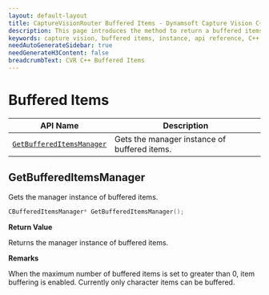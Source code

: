 ```yaml
---
layout: default-layout
title: CaptureVisionRouter Buffered Items - Dynamsoft Capture Vision C++ Edition API
description: This page introduces the method to return a buffered items manager. An API of the CCaptureVisionRouter class of Dynamsoft Capture Vision C++ Edition.
keywords: capture vision, buffered items, instance, api reference, C++
needAutoGenerateSidebar: true
needGenerateH3Content: false
breadcrumbText: CVR C++ Buffered Items
---
```


# Buffered Items

| API Name                                                      | Description                                               |
| ------------------------------------------------------------- | --------------------------------------------------------- |
| [`GetBufferedItemsManager`](#getbuffereditemsmanager)               | Gets the manager instance of buffered items.         |

## GetBufferedItemsManager

Gets the manager instance of buffered items.

```cpp
CBufferedItemsManager* GetBufferedItemsManager();
```

**Return Value**

Returns the manager instance of buffered items.

**Remarks**

When the maximum number of buffered items is set to greater than 0, item buffering is enabled. Currently only character items can be buffered.
